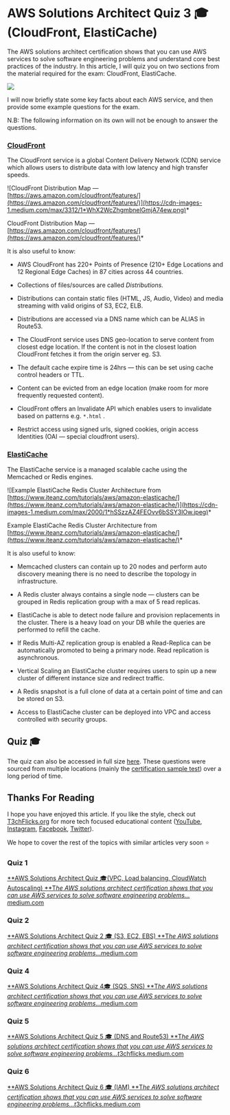 # AWS Solutions Architect Quiz 3 🎓 (CloudFront, ElastiCache)

The AWS solutions architect certification shows that you can use AWS services to solve software engineering problems and understand core best practices of the industry. In this article, I will quiz you on two sections from the material required for the exam: CloudFront, ElastiCache.

![](https://cdn-images-1.medium.com/max/2800/1*p4U3M2JgXaMfaKLlFRAIYA.png)

I will now briefly state some key facts about each AWS service, and then provide some example questions for the exam.

N.B: The following information on its own will not be enough to answer the questions.

### [CloudFront](https://aws.amazon.com/cloudfront/)

The CloudFront service is a global Content Delivery Network (CDN) service which allows users to distribute data with low latency and high transfer speeds.

![CloudFront Distribution Map — [https://aws.amazon.com/cloudfront/features/](https://aws.amazon.com/cloudfront/features/)](https://cdn-images-1.medium.com/max/3312/1*WhX2WcZhgmbnelGmjA74ew.png)*

CloudFront Distribution Map — [https://aws.amazon.com/cloudfront/features/](https://aws.amazon.com/cloudfront/features/)*

It is also useful to know:

* AWS CloudFront has 220+ Points of Presence (210+ Edge Locations and 12 Regional Edge Caches) in 87 cities across 44 countries.

* Collections of files/sources are called *Distributions.*

* Distributions can contain static files (HTML, JS, Audio, Video) and media streaming with valid origins of S3, EC2, ELB.

* Distributions are accessed via a DNS name which can be ALIAS in Route53.

* The CloudFront service uses DNS geo-location to serve content from closest edge location. If the content is not in the closest loation CloudFront fetches it from the origin server eg. S3.

* The default cache expire time is 24hrs — this can be set using cache control headers or TTL.

* Content can be evicted from an edge location (make room for more frequently requested content).

* CloudFront offers an Invalidate API which enables users to invalidate based on patterns e.g. `*.html` .

* Restrict access using signed urls, signed cookies, origin access Identities (OAI — special cloudfront users).

### [ElastiCache](https://aws.amazon.com/elasticache/)

The ElastiCache service is a managed scalable cache using the Memcached or Redis engines.

![Example ElastiCache Redis Cluster Architecture from [https://www.iteanz.com/tutorials/aws/amazon-elasticache/](https://www.iteanz.com/tutorials/aws/amazon-elasticache/)](https://cdn-images-1.medium.com/max/2000/1*hSSzzAZ4FEOvv6bSSY3IOw.jpeg)*

Example ElastiCache Redis Cluster Architecture from [https://www.iteanz.com/tutorials/aws/amazon-elasticache/](https://www.iteanz.com/tutorials/aws/amazon-elasticache/)*

It is also useful to know:

* Memcached clusters can contain up to 20 nodes and perform auto discovery meaning there is no need to describe the topology in infrastructure.

* A Redis cluster always contains a single node — clusters can be grouped in Redis replication group with a max of 5 read replicas.

* ElastiCache is able to detect node failure and provision replacements in the cluster. There is a heavy load on your DB while the queries are performed to refill the cache.

* If Redis Multi-AZ replication group is enabled a Read-Replica can be automatically promoted to being a primary node. Read replication is asynchronous.

* Vertical Scaling an ElastiCache cluster requires users to spin up a new cluster of different instance size and redirect traffic.

* A Redis snapshot is a full clone of data at a certain point of time and can be stored on S3.

* Access to ElastiCache cluster can be deployed into VPC and access controlled with security groups.

## Quiz 🎓



The quiz can also be accessed in full size [here](https://docs.google.com/forms/d/e/1FAIpQLSfWpXfj56I3LoLSCbo3q_Hfo4a_hY4cVp5no1_qrVA0SkSAFA/viewform). These questions were sourced from multiple locations (mainly the [certification sample test](https://d1.awsstatic.com/training-and-certification/docs-sa-assoc/AWS-Certified-Solutions-Architect-Associate_Sample-Questions_v4.0_FINAL.pdf)) over a long period of time.

## Thanks For Reading

I hope you have enjoyed this article. If you like the style, check out [T3chFlicks.org](https://t3chflicks.org/Projects/aws-solutions-architect-quiz/) for more tech focused educational content ([YouTube](https://www.youtube.com/channel/UC0eSD-tdiJMI5GQTkMmZ-6w), [Instagram](https://www.instagram.com/t3chflicks/), [Facebook](https://www.facebook.com/t3chflicks), [Twitter](https://twitter.com/t3chflicks)).

We hope to cover the rest of the topics with similar articles very soon ⭐

### **Quiz 1**
[**AWS Solutions Architect Quiz 🎓(VPC, Load balancing, CloudWatch Autoscaling)
**T*he AWS solutions architect certification shows that you can use AWS services to solve software engineering problems…m*edium.com](https://medium.com/@t3chflicks/aws-solutions-architect-quiz-vpc-load-balancing-cloudwatch-autoscaling-aa3edee34d16)

### **Quiz 2**
[**AWS Solutions Architect Quiz 2 🎓 (S3, EC2, EBS)
**T*he AWS solutions architect certification shows that you can use AWS services to solve software engineering problems…m*edium.com](https://medium.com/@t3chflicks/aws-solutions-architect-quiz-2-s3-ec2-ebs-173d40515dd)

### **Quiz 4**
[**AWS Solutions Architect Quiz 4🎓 (SQS, SNS)
**T*he AWS solutions architect certification shows that you can use AWS services to solve software engineering problems…m*edium.com](https://medium.com/@t3chflicks/aws-solutions-architect-quiz-4-sqs-sns-b0b4390d5475)

### Quiz 5
[**AWS Solutions Architect Quiz 5 🎓 (DNS and Route53)
**T*he AWS solutions architect certification shows that you can use AWS services to solve software engineering problems…t*3chflicks.medium.com](https://t3chflicks.medium.com/aws-solutions-architect-quiz-5-dns-and-route53-1ca28cf9c5a1)

### Quiz 6
[**AWS Solutions Architect Quiz 6 🎓 (IAM)
**T*he AWS solutions architect certification shows that you can use AWS services to solve software engineering problems…t*3chflicks.medium.com](https://t3chflicks.medium.com/aws-solutions-architect-quiz-6-iam-5d34116f3c73)